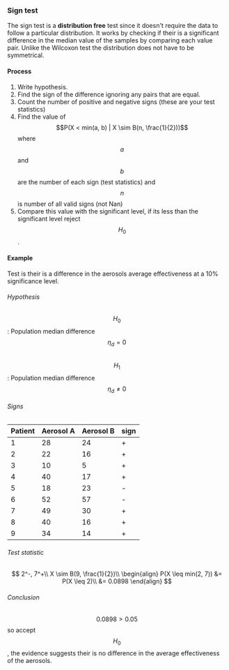 ### Sign test

The sign test is a **distribution free** test since it doesn't require the data to follow a particular distribution. It works by checking if their is a significant difference in the median value of the samples by comparing each value pair. Unlike the Wilcoxon test the distribution does not have to be symmetrical. 

#### Process
1. Write hypothesis.
2. Find the sign of the difference ignoring any pairs that are equal. 
3. Count the number of positive and negative signs (these are your test statistics)
4. Find the value of $$P(X < min(a, b) | X \sim B(n, \frac{1}{2}))$$ where $$a$$ and $$b$$ are the number of each sign (test statistics) and $$n$$ is number of all valid signs \(not Nan\)
5. Compare this value with the significant level, if its less than the significant level reject $$H_0$$.

#### Example

Test is their is a difference in the aerosols average effectiveness at a 10% significance level.

###### Hypothesis

$$H_0$$: Population median difference $$\eta_d = 0$$  
$$H_1$$: Population median difference $$\eta_d \neq 0$$

###### Signs

| Patient | Aerosol A | Aerosol B | sign |
| --- | --- | --- | --- |
| 1 | 28 | 24 | + |
| 2 | 22 | 16 | + |
| 3 | 10 | 5 | + |
| 4 | 40 | 17 | + |
| 5 | 18 | 23 | - |
| 6 | 52 | 57 | - |
| 7 | 49 | 30 | + |
| 8 | 40 | 16 | + | 
| 9 | 34 | 14 | + |

###### Test statistic


$$
2^-, 7^+\\
X \sim B(9, \frac{1}{2})\\
\begin{align}
P(X \leq min(2, 7)) &= P(X \leq 2)\\
                    &= 0.0898
\end{align}
$$


###### Conclusion

$$0.0898 > 0.05$$ so accept $$H_0$$, the evidence suggests their is no difference in the average effectiveness of the aerosols.

